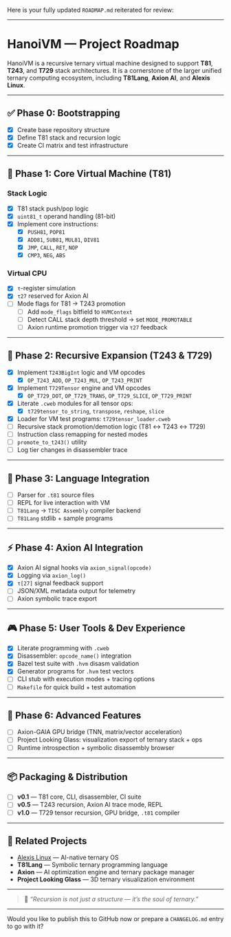 Here is your fully updated `ROADMAP.md` reiterated for review:

---

# **HanoiVM — Project Roadmap**

HanoiVM is a recursive ternary virtual machine designed to support **T81**, **T243**, and **T729** stack architectures. It is a cornerstone of the larger unified ternary computing ecosystem, including **T81Lang**, **Axion AI**, and **Alexis Linux**.

---

## ✅ Phase 0: Bootstrapping

- [x] Create base repository structure  
- [x] Define T81 stack and recursion logic  
- [x] Create CI matrix and test infrastructure  

---

## 🧱 Phase 1: Core Virtual Machine (T81)

### Stack Logic
- [x] T81 stack push/pop logic  
- [x] `uint81_t` operand handling (81-bit)  
- [x] Implement core instructions:  
  - [x] `PUSH81`, `POP81`  
  - [x] `ADD81`, `SUB81`, `MUL81`, `DIV81`  
  - [x] `JMP`, `CALL`, `RET`, `NOP`  
  - [x] `CMP3`, `NEG`, `ABS`  

### Virtual CPU
- [x] `τ`-register simulation  
- [x] `τ27` reserved for Axion AI  
- [ ] Mode flags for T81 → T243 promotion  
  - [ ] Add `mode_flags` bitfield to `HVMContext`  
  - [ ] Detect CALL stack depth threshold → set `MODE_PROMOTABLE`  
  - [ ] Axion runtime promotion trigger via `τ27` feedback  

---

## 🧬 Phase 2: Recursive Expansion (T243 & T729)

- [x] Implement `T243BigInt` logic and VM opcodes  
  - [x] `OP_T243_ADD`, `OP_T243_MUL`, `OP_T243_PRINT`  
- [x] Implement `T729Tensor` engine and VM opcodes  
  - [x] `OP_T729_DOT`, `OP_T729_TRANS`, `OP_T729_SLICE`, `OP_T729_PRINT`  
- [x] Literate `.cweb` modules for all tensor ops:  
  - [x] `t729tensor_to_string`, `transpose`, `reshape`, `slice`  
- [x] Loader for VM test programs: `t729tensor_loader.cweb`  
- [ ] Recursive stack promotion/demotion logic (T81 ↔ T243 ↔ T729)  
- [ ] Instruction class remapping for nested modes  
- [ ] `promote_to_t243()` utility  
- [ ] Log tier changes in disassembler trace  

---

## 🧠 Phase 3: Language Integration

- [ ] Parser for `.t81` source files  
- [ ] REPL for live interaction with VM  
- [ ] `T81Lang` → `TISC Assembly` compiler backend  
- [ ] `T81Lang` stdlib + sample programs  

---

## ⚡ Phase 4: Axion AI Integration

- [x] Axion AI signal hooks via `axion_signal(opcode)`  
- [x] Logging via `axion_log()`  
- [x] `τ[27]` signal feedback support  
- [ ] JSON/XML metadata output for telemetry  
- [ ] Axion symbolic trace export  

---

## 🎮 Phase 5: User Tools & Dev Experience

- [x] Literate programming with `.cweb`  
- [x] Disassembler: `opcode_name()` integration  
- [x] Bazel test suite with `.hvm` disasm validation  
- [x] Generator programs for `.hvm` test vectors  
- [ ] CLI stub with execution modes + tracing options  
- [ ] `Makefile` for quick build + test automation  

---

## 🔮 Phase 6: Advanced Features

- [ ] Axion-GAIA GPU bridge (TNN, matrix/vector acceleration)  
- [ ] Project Looking Glass: visualization export of ternary stack + ops  
- [ ] Runtime introspection + symbolic disassembly browser  

---

## 📦 Packaging & Distribution

- [ ] **v0.1** — T81 core, CLI, disassembler, CI suite  
- [ ] **v0.5** — T243 recursion, Axion AI trace mode, REPL  
- [ ] **v1.0** — T729 tensor recursion, GPU bridge, `.t81` compiler  

---

## 🔗 Related Projects

- [Alexis Linux](https://github.com/copyl-sys) — AI-native ternary OS  
- **T81Lang** — Symbolic ternary programming language  
- **Axion** — AI optimization engine and ternary package manager  
- **Project Looking Glass** — 3D ternary visualization environment  

---

> 🧠 *“Recursion is not just a structure — it’s the soul of ternary.”*

---

Would you like to publish this to GitHub now or prepare a `CHANGELOG.md` entry to go with it?

